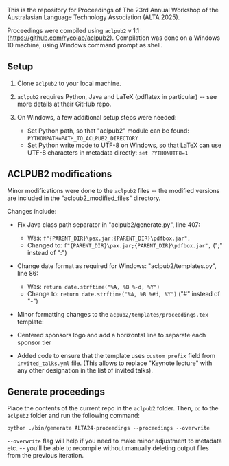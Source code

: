 This is the repository for Proceedings of The 23rd Annual Workshop of the 
Australasian Language Technology Association (ALTA 2025).

Proceedings were compiled using `aclpub2` v 1.1 
(https://github.com/rycolab/aclpub2). Compilation was done on a Windows 10
machine, using Windows command prompt as shell.

## Setup

1. Clone `aclpub2` to your local machine.
2. `aclpub2` requires Python, Java and LaTeX (pdflatex in particular) -- see 
	more details at their GitHub repo. 

3. On Windows, a few additional setup steps were needed: 

	+ Set Python path, so that "aclpub2" module can be found: 
		`PYTHONPATH=PATH_TO_ACLPUB2_DIRECTORY`
	+ Set Python write mode to UTF-8 on Windows, so that LaTeX can use UTF-8 
		characters in metadata directly: `set PYTHONUTF8=1`
		
## ACLPUB2 modifications

Minor modifications were done to the `aclpub2` files -- the modified versions
are included in the "aclpub2_modified_files" directory.

Changes include:

+ Fix Java class path separator in "aclpub2/generate.py", line 407: 
	+ Was: `f"{PARENT_DIR}\pax.jar:{PARENT_DIR}\pdfbox.jar",`
	+ Changed to: `f"{PARENT_DIR}\pax.jar;{PARENT_DIR}\pdfbox.jar",` 
		(";" instead of ":")
		
+ Change date format as required for Windows: "aclpub2/templates.py", line
	86:
	+  Was: `return date.strftime("%A, %B %-d, %Y")`
	+ Change to: `return date.strftime("%A, %B %#d, %Y")` ("#" instead of 
		"-")
		
+ Minor formatting changes to the `acpub2/templates/proceedings.tex`
template:

+ Centered sponsors logo and add a horizontal line to separate each sponsor tier

+ Added code to ensure that the template uses `custom_prefix` field from 
`invited_talks.yml` file. (This allows to replace "Keynote lecture" with any 
other designation in the list of invited talks). 
	
## Generate proceedings

Place the contents of the current repo in the `aclpub2` folder. Then, `cd` to 
the `aclpub2` folder and run the following command:

`python ./bin/generate ALTA24-proceedings --proceedings --overwrite`

`--overwrite` flag will help if you need to make minor adjustment to metadata 
etc. -- you'll be able to recompile without manually deleting output files from 
the previous iteration.
